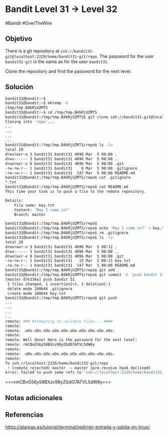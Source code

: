 # Bandit Level 31 → Level 32
#Bandit #OverTheWire 
## Objetivo
There is a git repository at `ssh://bandit31-git@localhost:2220/home/bandit31-git/repo`. The password for the user `bandit31-git` is the same as for the user `bandit31`.

Clone the repository and find the password for the next level.
## Solución

```bash
bandit31@bandit:~$ 
bandit31@bandit:~$ mktemp -d
/tmp/tmp.B4bRjUZMTS
bandit31@bandit:~$ cd /tmp/tmp.B4bRjUZMTS
bandit31@bandit:/tmp/tmp.B4bRjUZMTS$ git clone ssh://bandit31-git@localhost:2220/home/bandit31-git/repo
Cloning into 'repo'...
...
...
...
...
bandit31@bandit:/tmp/tmp.B4bRjUZMTS/repo$ ls -la
total 20
drwxrwxr-x 3 bandit31 bandit31 4096 Mar  5 00:08 .
drwx------ 3 bandit31 bandit31 4096 Mar  5 00:08 ..
drwxrwxr-x 8 bandit31 bandit31 4096 Mar  5 00:08 .git
-rw-rw-r-- 1 bandit31 bandit31    6 Mar  5 00:08 .gitignore
-rw-rw-r-- 1 bandit31 bandit31  147 Mar  5 00:08 README.md
bandit31@bandit:/tmp/tmp.B4bRjUZMTS/repo$ cat .gitignore
*.txt
bandit31@bandit:/tmp/tmp.B4bRjUZMTS/repo$ cat README.md 
This time your task is to push a file to the remote repository.

Details:
    File name: key.txt
    Content: 'May I come in?'
    Branch: master

bandit31@bandit:/tmp/tmp.B4bRjUZMTS/repo$
bandit31@bandit:/tmp/tmp.B4bRjUZMTS/repo$ echo 'May I come in?' > key.txt
bandit31@bandit:/tmp/tmp.B4bRjUZMTS/repo$ rm .gitignore
bandit31@bandit:/tmp/tmp.B4bRjUZMTS/repo$ ls -la
total 20
drwxrwxr-x 3 bandit31 bandit31 4096 Mar  5 00:12 .
drwx------ 3 bandit31 bandit31 4096 Mar  5 00:08 ..
drwxrwxr-x 8 bandit31 bandit31 4096 Mar  5 00:08 .git
-rw-rw-r-- 1 bandit31 bandit31   15 Mar  5 00:11 key.txt
-rw-rw-r-- 1 bandit31 bandit31  147 Mar  5 00:08 README.md
bandit31@bandit:/tmp/tmp.B4bRjUZMTS/repo$ git add .
bandit31@bandit:/tmp/tmp.B4bRjUZMTS/repo$ git commit -m 'push bandit 31'
[master d7e334a] push bandit 31
 2 files changed, 1 insertion(+), 1 deletion(-)
 delete mode 100644 .gitignore
 create mode 100644 key.txt
bandit31@bandit:/tmp/tmp.B4bRjUZMTS/repo$ git push
...
...
...
...
remote: ### Attempting to validate files... ####
remote: 
remote: .oOo.oOo.oOo.oOo.oOo.oOo.oOo.oOo.oOo.oOo.
remote: 
remote: Well done! Here is the password for the next level:
remote: rmCBvG56y58BXzv98yZGdO7ATVL5dW8y 
remote: 
remote: .oOo.oOo.oOo.oOo.oOo.oOo.oOo.oOo.oOo.oOo.
remote: 
To ssh://localhost:2220/home/bandit31-git/repo
 ! [remote rejected] master -> master (pre-receive hook declined)
error: failed to push some refs to 'ssh://localhost:2220/home/bandit31-git/repo'

```

===rmCBvG56y58BXzv98yZGdO7ATVL5dW8y===
## Notas adicionales

## Referencias
https://atareao.es/tutorial/terminal/redirigir-entrada-y-salida-en-linux/
